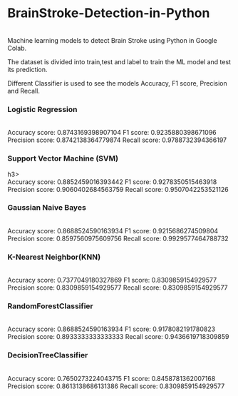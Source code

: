 # BrainStroke-Detection-in-Python
<br>
Machine learning models to detect Brain Stroke using Python in Google Colab.<br>

The dataset is divided into train,test and label to train the ML model and test its prediction.<br>

Different Classifier is used to see the models Accuracy, F1 score, Precision and Recall.

<h3>Logistic Regression</h3><br>
Accuracy score:  0.8743169398907104
F1 score:  0.9235880398671096
Precision score:  0.8742138364779874
Recall score:  0.9788732394366197

<h3>Support Vector Machine (SVM)</h3>h3><br>
Accuracy score:  0.8852459016393442
F1 score:  0.9278350515463918
Precision score:  0.9060402684563759
Recall score:  0.9507042253521126

<h3>Gaussian Naive Bayes</h3><br>
Accuracy score:  0.8688524590163934
F1 score:  0.9215686274509804
Precision score:  0.8597560975609756
Recall score:  0.9929577464788732

<h3>K-Nearest Neighbor(KNN)</h3><br>
Accuracy score:  0.7377049180327869
F1 score:  0.8309859154929577
Precision score:  0.8309859154929577
Recall score:  0.8309859154929577

<h3>RandomForestClassifier</h3><br>
Accuracy score:  0.8688524590163934
F1 score:  0.9178082191780823
Precision score:  0.8933333333333333
Recall score:  0.9436619718309859

<h3>DecisionTreeClassifier</h3><br>
Accuracy score:  0.7650273224043715
F1 score:  0.8458781362007168
Precision score:  0.8613138686131386
Recall score:  0.8309859154929577
